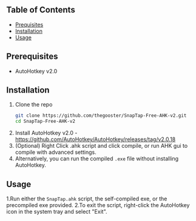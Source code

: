 ## Table of Contents
- [Prequisites](#Prequisites)
- [Installation](#installation)
- [Usage](#Usage)

## Prerequisites
- AutoHotkey v2.0

## Installation
1. Clone the repo
    ```sh
    git clone https://github.com/thegooster/SnapTap-Free-AHK-v2.git
    cd SnapTap-Free-AHK-v2
    ```
2. Install AutoHotkey v2.0 - https://github.com/AutoHotkey/AutoHotkey/releases/tag/v2.0.18
3. (Optional) Right Click .ahk script and click compile, or run AHK gui to compile with advanced settings.
4. Alternatively, you can run the compiled `.exe` file without installing AutoHotkey.

## Usage
1.Run either the `SnapTap.ahk` script, the self-compiled exe, or the precompiled exe provided.
2.To exit the script, right-click the AutoHotkey icon in the system tray and select "Exit".
